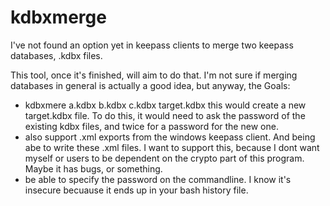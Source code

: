kdbxmerge
=========

I've not found an option yet in keepass clients
to merge two keepass databases, .kdbx files.

This tool, once it's finished, will aim to 
do that. I'm not sure if merging databases in 
general is actually a good idea, but 
anyway, the Goals:

* kdbxmere a.kdbx b.kdbx c.kdbx target.kdbx
  this would create a new target.kdbx file.
  To do this, it would need to ask the password
  of the existing kdbx files, and twice for
  a password for the new one.
* also support .xml exports from the windows
  keepass client. And being abe to write these
  .xml files. I want to support this, because
  I dont want myself or users to be dependent
  on the crypto part of this program. Maybe it
  has bugs, or something.
* be able to specify the password on the 
  commandline. I know it's insecure becuause
  it ends up in your bash history file.
